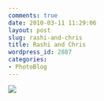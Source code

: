 ```yaml
---
comments: true
date: 2010-03-11 11:29:06
layout: post
slug: rashi-and-chris
title: Rashi and Chris
wordpress_id: 2887
categories:
- PhotoBlog
---
```


![](http://ryanfitzer.com/main/wp-content/uploads/2010/03/velvia-100-x-process-6.jpg)
